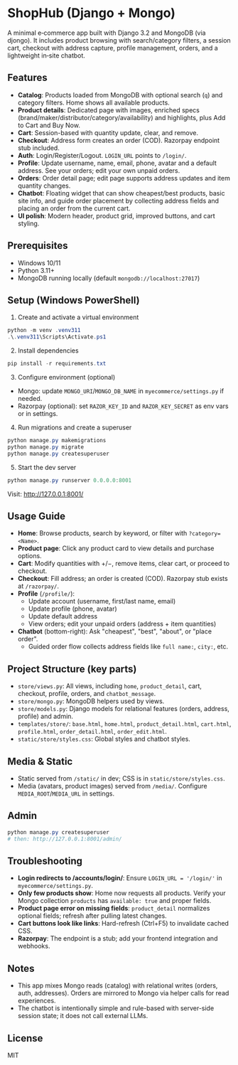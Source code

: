 # ShopHub (Django + Mongo)

A minimal e‑commerce app built with Django 3.2 and MongoDB (via djongo). It includes product browsing with search/category filters, a session cart, checkout with address capture, profile management, orders, and a lightweight in‑site chatbot.

## Features
- **Catalog**: Products loaded from MongoDB with optional search (`q`) and category filters. Home shows all available products.
- **Product details**: Dedicated page with images, enriched specs (brand/maker/distributor/category/availability) and highlights, plus Add to Cart and Buy Now.
- **Cart**: Session-based with quantity update, clear, and remove.
- **Checkout**: Address form creates an order (COD). Razorpay endpoint stub included.
- **Auth**: Login/Register/Logout. `LOGIN_URL` points to `/login/`.
- **Profile**: Update username, name, email, phone, avatar and a default address. See your orders; edit your own unpaid orders.
- **Orders**: Order detail page; edit page supports address updates and item quantity changes.
- **Chatbot**: Floating widget that can show cheapest/best products, basic site info, and guide order placement by collecting address fields and placing an order from the current cart.
- **UI polish**: Modern header, product grid, improved buttons, and cart styling.

## Prerequisites
- Windows 10/11
- Python 3.11+
- MongoDB running locally (default `mongodb://localhost:27017`)

## Setup (Windows PowerShell)
1) Create and activate a virtual environment

```powershell
python -m venv .venv311
.\.venv311\Scripts\Activate.ps1
```

2) Install dependencies

```powershell
pip install -r requirements.txt
```

3) Configure environment (optional)

- Mongo: update `MONGO_URI`/`MONGO_DB_NAME` in `myecommerce/settings.py` if needed.
- Razorpay (optional): set `RAZOR_KEY_ID` and `RAZOR_KEY_SECRET` as env vars or in settings.

4) Run migrations and create a superuser

```powershell
python manage.py makemigrations
python manage.py migrate
python manage.py createsuperuser
```

5) Start the dev server

```powershell
python manage.py runserver 0.0.0.0:8001
```

Visit: http://127.0.0.1:8001/

## Usage Guide
- **Home**: Browse products, search by keyword, or filter with `?category=<Name>`.
- **Product page**: Click any product card to view details and purchase options.
- **Cart**: Modify quantities with +/−, remove items, clear cart, or proceed to checkout.
- **Checkout**: Fill address; an order is created (COD). Razorpay stub exists at `/razorpay/`.
- **Profile** (`/profile/`):
  - Update account (username, first/last name, email)
  - Update profile (phone, avatar)
  - Update default address
  - View orders; edit your unpaid orders (address + item quantities)
- **Chatbot** (bottom-right): Ask "cheapest", "best", "about", or "place order".
  - Guided order flow collects address fields like `full name:`, `city:`, etc.

## Project Structure (key parts)
- `store/views.py`: All views, including `home`, `product_detail`, cart, checkout, profile, orders, and `chatbot_message`.
- `store/mongo.py`: MongoDB helpers used by views.
- `store/models.py`: Django models for relational features (orders, address, profile) and admin.
- `templates/store/`: `base.html`, `home.html`, `product_detail.html`, `cart.html`, `profile.html`, `order_detail.html`, `order_edit.html`.
- `static/store/styles.css`: Global styles and chatbot styles.

## Media & Static
- Static served from `/static/` in dev; CSS is in `static/store/styles.css`.
- Media (avatars, product images) served from `/media/`. Configure `MEDIA_ROOT`/`MEDIA_URL` in settings.

## Admin
```powershell
python manage.py createsuperuser
# then: http://127.0.0.1:8001/admin/
```

## Troubleshooting
- **Login redirects to /accounts/login/**: Ensure `LOGIN_URL = '/login/'` in `myecommerce/settings.py`.
- **Only few products show**: Home now requests all products. Verify your Mongo collection `products` has `available: true` and proper fields.
- **Product page error on missing fields**: `product_detail` normalizes optional fields; refresh after pulling latest changes.
- **Cart buttons look like links**: Hard-refresh (Ctrl+F5) to invalidate cached CSS.
- **Razorpay**: The endpoint is a stub; add your frontend integration and webhooks.

## Notes
- This app mixes Mongo reads (catalog) with relational writes (orders, auth, addresses). Orders are mirrored to Mongo via helper calls for read experiences.
- The chatbot is intentionally simple and rule-based with server-side session state; it does not call external LLMs.

## License
MIT 
